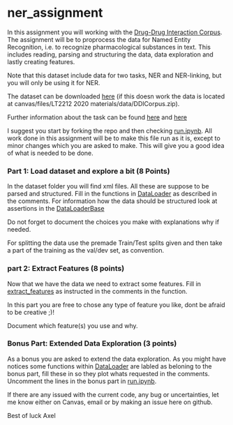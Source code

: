# ner_assignment

In this assignment you will working with the [Drug-Drug Interaction Corpus](https://core.ac.uk/download/pdf/82785218.pdf). The assignment will be to proprocess the data for Named Entity Recognition, i.e. to recognize pharmacological substances in text. This includes reading, parsing and structuring the data, data exploration and lastly creating features. 

Note that this dataset include data for two tasks, NER and NER-linking, but you will only be using it for NER. 

The dataset can be downloaded [here](https://canvas.gu.se/files/3359925/download?download_frd=1) (if this doesn work the data is located at canvas/files/LT2212 2020 materials/data/DDICorpus.zip).

Further information about the task can be found [here](https://www.aclweb.org/anthology/S13-2056.pdf) and [here](https://www.cs.york.ac.uk/semeval-2013/task9.html)

I suggest you start by forking the repo and then checking [run.ipynb](https://github.com/AxlAlm/ner_assignment/blob/master/run.ipynb). All work done in this assignment will be to make this file run as it is, except to minor changes which you are asked to make. This will give you a good idea of what is needed to be done.

### Part 1: Load dataset and explore a bit (8 Points)


In the dataset folder you will find xml files. All these are suppose to be parsed and structured. Fill in the functions in [DataLoader](https://github.com/AxlAlm/ner_assignment/blob/master/ass1/data_loading.py#L58) as described in the comments. For information how the data should be structured look at assertions in the [DataLoaderBase](https://github.com/AxlAlm/ner_assignment/blob/master/ass1/data_loading.py#L8)

Do not forget to document the choices you make with explanations why if needed.

For splitting the data use the premade Train/Test splits given and then take a part of the training as the val/dev set, as convention.


### part 2: Extract Features (8 points)

Now that we have the data we need to extract some features. Fill in [extract_features](https://github.com/AxlAlm/ner_assignment/blob/master/ass1/feature_extraction.py#L8) as instructed in the comments in the function.

In this part you are free to chose any type of feature you like, dont be afraid to be creative ;)! 

Document which feature(s) you use and why.


### Bonus Part: Extended Data Exploration (3 points)

As a bonus you are asked to extend the data exploration. As you might have notices some functions within [DataLoader](https://github.com/AxlAlm/ner_assignment/blob/master/ass1/data_loading.py#L58) are labled as beloning to the bonus part, fill these in so they plot whats requested in the comments. Uncomment the lines in the bonus part in [run.ipynb](https://github.com/AxlAlm/ner_assignment/blob/master/run.ipynb). 


If there are any issued with the current code, any bug or uncertainties, let me know either on Canvas, email or by making an issue here on github.

Best of luck 
Axel
